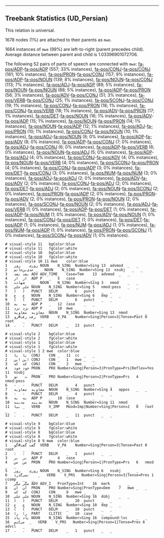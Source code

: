 

--------------------------------------------------------------------------------

## Treebank Statistics (UD_Persian)

This relation is universal.

1678 nodes (1%) are attached to their parents as `mwe`.

1664 instances of `mwe` (99%) are left-to-right (parent precedes child).
Average distance between parent and child is 1.03396901072706.

The following 52 pairs of parts of speech are connected with `mwe`: [fa-pos/ADP]()-[fa-pos/ADP]() (557; 33% instances), [fa-pos/CONJ]()-[fa-pos/CONJ]() (161; 10% instances), [fa-pos/PRON]()-[fa-pos/CONJ]() (157; 9% instances), [fa-pos/ADP]()-[fa-pos/NOUN]() (139; 8% instances), [fa-pos/NOUN]()-[fa-pos/CONJ]() (113; 7% instances), [fa-pos/ADJ]()-[fa-pos/ADP]() (89; 5% instances), [fa-pos/NOUN]()-[fa-pos/NOUN]() (88; 5% instances), [fa-pos/ADP]()-[fa-pos/PRON]() (56; 3% instances), [fa-pos/ADV]()-[fa-pos/CONJ]() (51; 3% instances), [fa-pos/VERB]()-[fa-pos/CONJ]() (25; 1% instances), [fa-pos/SCONJ]()-[fa-pos/CONJ]() (19; 1% instances), [fa-pos/CONJ]()-[fa-pos/PRON]() (18; 1% instances), [fa-pos/CONJ]()-[fa-pos/VERB]() (18; 1% instances), [fa-pos/ADV]()-[fa-pos/PRON]() (17; 1% instances), [fa-pos/DET]()-[fa-pos/NOUN]() (16; 1% instances), [fa-pos/ADV]()-[fa-pos/ADP]() (15; 1% instances), [fa-pos/NOUN]()-[fa-pos/PRON]() (14; 1% instances), [fa-pos/NOUN]()-[fa-pos/ADP]() (12; 1% instances), [fa-pos/ADJ]()-[fa-pos/PRON]() (10; 1% instances), [fa-pos/CONJ]()-[fa-pos/NOUN]() (10; 1% instances), [fa-pos/ADJ]()-[fa-pos/NOUN]() (8; 0% instances), [fa-pos/ADP]()-[fa-pos/ADV]() (8; 0% instances), [fa-pos/ADP]()-[fa-pos/CONJ]() (7; 0% instances), [fa-pos/ADJ]()-[fa-pos/CONJ]() (6; 0% instances), [fa-pos/ADP]()-[fa-pos/VERB]() (6; 0% instances), [fa-pos/NOUN]()-[fa-pos/ADJ]() (5; 0% instances), [fa-pos/ADP]()-[fa-pos/ADJ]() (4; 0% instances), [fa-pos/CONJ]()-[fa-pos/ADV]() (4; 0% instances), [fa-pos/NOUN]()-[fa-pos/VERB]() (4; 0% instances), [fa-pos/SCONJ]()-[fa-pos/PRON]() (4; 0% instances), [fa-pos/CONJ]()-[fa-pos/ADP]() (3; 0% instances), [fa-pos/DET]()-[fa-pos/CONJ]() (3; 0% instances), [fa-pos/NUM]()-[fa-pos/NUM]() (3; 0% instances), [fa-pos/ADJ]()-[fa-pos/ADJ]() (2; 0% instances), [fa-pos/ADV]()-[fa-pos/ADV]() (2; 0% instances), [fa-pos/CONJ]()-[fa-pos/ADJ]() (2; 0% instances), [fa-pos/DET]()-[fa-pos/ADJ]() (2; 0% instances), [fa-pos/NOUN]()-[fa-pos/SCONJ]() (2; 0% instances), [fa-pos/PRON]()-[fa-pos/ADP]() (2; 0% instances), [fa-pos/PRON]()-[fa-pos/ADV]() (2; 0% instances), [fa-pos/PRON]()-[fa-pos/NOUN]() (2; 0% instances), [fa-pos/SCONJ]()-[fa-pos/NOUN]() (2; 0% instances), [fa-pos/ADJ]()-[fa-pos/VERB]() (1; 0% instances), [fa-pos/ADP]()-[fa-pos/DET]() (1; 0% instances), [fa-pos/ADP]()-[fa-pos/NUM]() (1; 0% instances), [fa-pos/ADV]()-[fa-pos/NOUN]() (1; 0% instances), [fa-pos/CONJ]()-[fa-pos/DET]() (1; 0% instances), [fa-pos/DET]()-[fa-pos/ADP]() (1; 0% instances), [fa-pos/NUM]()-[fa-pos/ADJ]() (1; 0% instances), [fa-pos/NUM]()-[fa-pos/ADP]() (1; 0% instances), [fa-pos/PRON]()-[fa-pos/SCONJ]() (1; 0% instances), [fa-pos/SCONJ]()-[fa-pos/ADV]() (1; 0% instances).


~~~ conllu
# visual-style 11	bgColor:blue
# visual-style 11	fgColor:white
# visual-style 10	bgColor:blue
# visual-style 10	fgColor:white
# visual-style 10 11 mwe	color:blue
1	روزی	روز	NOUN	N_SING	Number=Sing	13	advmod	_	_
2	عدی‌بن‌حاتم	_	NOUN	N_SING	Number=Sing	13	nsubj	_	_
3	بعد	بعد	ADV	ADV_TIME	Case=Tem	13	advmod	_	_
4	از	از	ADP	P	_	5	case	_	_
5	شهادت	_	NOUN	N_SING	Number=Sing	3	nmod	_	_
6	علی	علی	NOUN	N_SING	Number=Sing	5	nmod:poss	_	_
7	)	)	PUNCT	DELM	_	6	punct	_	_
8	ع	ع	NOUN	N_SING	Number=Sing	6	dep	_	_
9	(	(	PUNCT	DELM	_	6	punct	_	_
10	به	به	ADP	P	_	12	case	_	_
11	نزد	نزد	ADP	P	_	10	mwe	_	_
12	معاویه	معاویه	NOUN	N_SING	Number=Sing	13	nmod	_	_
13	رفت	رفت#رو	VERB	V_PA	Number=Sing|Person=3|Tense=Past	0	root	_	_
14	.	.	PUNCT	DELM	_	13	punct	_	_

~~~


~~~ conllu
# visual-style 2	bgColor:blue
# visual-style 2	fgColor:white
# visual-style 1	bgColor:blue
# visual-style 1	fgColor:white
# visual-style 1 2 mwe	color:blue
1	یا	یا	CONJ	CON	_	11	cc	_	_
2	این	این	CONJ	CON	_	1	mwe	_	_
3	که	که	CONJ	CON	_	2	mwe	_	_
4	خود	خود	PRON	PRO	Number=Sing|Person=3|PronType=Prs|Reflex=Yes	11	nsubj	_	_
5	ت	تو	PRON	PRO	Number=Sing|Person=2|PronType=Prs	4	nmod:poss	_	_
6	-	-	PUNCT	DELM	_	4	punct	_	_
7	معاویه	معاویه	NOUN	N_SING	Number=Sing	4	appos	_	_
8	-	-	PUNCT	DELM	_	4	punct	_	_
9	به	به	ADP	P	_	10	case	_	_
10	مدینه	مدینه	NOUN	N_SING	Number=Sing	11	nmod	_	_
11	بیا	_	VERB	V_IMP	Mood=Imp|Number=Sing|Person=2	0	root	_	_
12	.	.	PUNCT	DELM	_	11	punct	_	_

~~~


~~~ conllu
# visual-style 9	bgColor:blue
# visual-style 9	fgColor:white
# visual-style 8	bgColor:blue
# visual-style 8	fgColor:white
# visual-style 8 9 mwe	color:blue
1	گفت	گفت#گو	VERB	V_PA	Number=Sing|Person=3|Tense=Past	0	root	_	_
2	:	:	PUNCT	DELM	_	1	punct	_	_
3	بر	بر	ADP	P	_	4	case	_	_
4	من	من	PRON	PRO	Number=Sing|Person=1|PronType=Prs	6	nmod	_	_
5	روزی	روز	NOUN	N_SING	Number=Sing	6	nsubj	_	_
6	نمی‌گذرد	_	VERB	V_PRS	Number=Sing|Person=3|Tense=Pres	1	ccomp	_	_
7	مگر	مگر	ADV	ADV_I	PronType=Int	16	mark	_	_
8	آن	آن	PRON	PRO	Number=Sing|PronType=Dem	7	mwe	_	_
9	که	که	CONJ	CON	_	8	mwe	_	_
10	علی	علی	NOUN	N_SING	Number=Sing	16	dobj	_	_
11	)	)	PUNCT	DELM	_	10	punct	_	_
12	ع	ع	NOUN	N_SING	Number=Sing	10	dep	_	_
13	(	(	PUNCT	DELM	_	10	punct	_	_
14	را	را	PART	CLITIC	_	10	case	_	_
15	یاد	یاد	NOUN	N_SING	Number=Sing	16	compound:lvc	_	_
16	می‌کنم	_	VERB	V_PRS	Number=Sing|Person=1|Tense=Pres	6	advcl	_	_
17	.	.	PUNCT	DELM	_	1	punct	_	_

~~~


